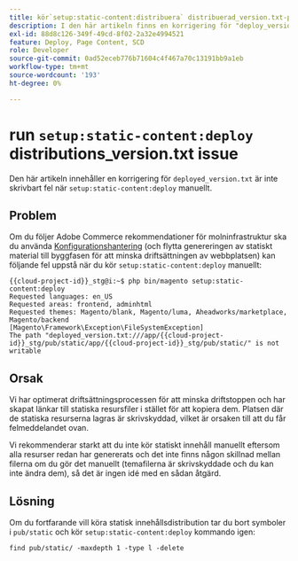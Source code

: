 ```yaml
---
title: kör`setup:static-content:distribuera` distribuerad_version.txt-problem
description: I den här artikeln finns en korrigering för "deploy_version.txt" som inte är skrivbar när "setup" körs:static-content:distribuera`-kommando manuellt.
exl-id: 88d8c126-349f-49cd-8f02-2a32e4994521
feature: Deploy, Page Content, SCD
role: Developer
source-git-commit: 0ad52eceb776b71604c4f467a70c13191bb9a1eb
workflow-type: tm+mt
source-wordcount: '193'
ht-degree: 0%

---
```


# run `setup:static-content:deploy` distributions_version.txt issue

Den här artikeln innehåller en korrigering för `deployed_version.txt` är inte skrivbart fel när `setup:static-content:deploy` manuellt.

## Problem

Om du följer Adobe Commerce rekommendationer för molninfrastruktur ska du använda [Konfigurationshantering](/help/how-to/general/magento-cloud-reduce-deployment-downtime-with-configuration-management.md) (och flytta genereringen av statiskt material till byggfasen för att minska driftsättningen av webbplatsen) kan följande fel uppstå när du kör `setup:static-content:deploy` manuellt:

```
{{cloud-project-id}}_stg@i:~$ php bin/magento setup:static-content:deploy
Requested languages: en_US
Requested areas: frontend, adminhtml
Requested themes: Magento/blank, Magento/luma, Aheadworks/marketplace, Magento/backend
[Magento\Framework\Exception\FileSystemException]
The path "deployed_version.txt:///app/{{cloud-project-id}}_stg/pub/static/app/{{cloud-project-id}}_stg/pub/static/" is not writable
```

## Orsak

Vi har optimerat driftsättningsprocessen för att minska driftstoppen och har skapat länkar till statiska resursfiler i stället för att kopiera dem. Platsen där de statiska resurserna lagras är skrivskyddad, vilket är orsaken till att du får felmeddelandet ovan.

Vi rekommenderar starkt att du inte kör statiskt innehåll manuellt eftersom alla resurser redan har genererats och det inte finns någon skillnad mellan filerna om du gör det manuellt (temafilerna är skrivskyddade och du kan inte ändra dem), så det är ingen idé med en sådan åtgärd.

## Lösning

Om du fortfarande vill köra statisk innehållsdistribution tar du bort symboler i `pub/static` och kör `setup:static-content:deploy` kommando igen:

```
find pub/static/ -maxdepth 1 -type l -delete
```
